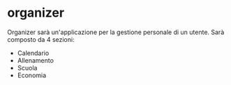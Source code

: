 # organizer
Organizer sarà un'applicazione per la gestione personale di un utente.
Sarà composto da 4 sezioni:
- Calendario
- Allenamento
- Scuola
- Economia
